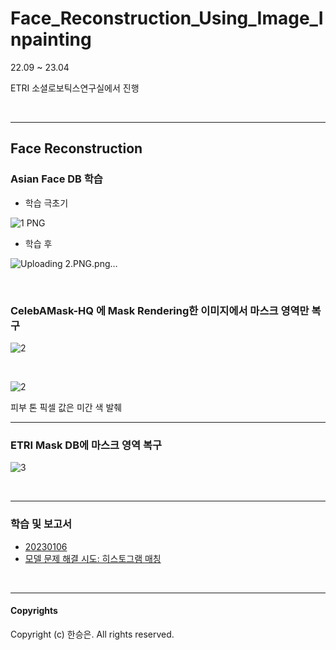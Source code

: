 # Face_Reconstruction_Using_Image_Inpainting

22.09 ~ 23.04 

ETRI 소셜로보틱스연구실에서 진행

<br>
<hr>

## Face Reconstruction

### Asian Face DB 학습
- 학습 극초기

![1 PNG](https://github.com/Seungeun-Han/Face_Reconstruction_Using_Image_Inpainting/assets/101082685/c1fc7172-75ee-484c-8354-d24d20c37158)

- 학습 후

![Uploading 2.PNG.png…]()

<br>

### CelebAMask-HQ 에 Mask Rendering한 이미지에서 마스크 영역만 복구

![2](https://github.com/Seungeun-Han/Face_Reconstruction_Using_Image_Inpainting/assets/101082685/c76e523e-8e04-466f-bfcb-18fca8b553a2)


<br>

![2](https://github.com/Seungeun-Han/Face_Reconstruction_Using_Image_Inpainting/assets/101082685/0b28faaa-4f33-4186-a27f-8eb9d029a8d2)

피부 톤 픽셀 값은 미간 색 발췌

<hr>

### ETRI Mask DB에 마스크 영역 복구

![3](https://github.com/Seungeun-Han/Face_Reconstruction_Using_Image_Inpainting/assets/101082685/c4ec9457-6a2f-40ac-a37f-5749afb9f91a)


<br>
<hr>

### 학습 및 보고서

- [20230106](https://github.com/Seungeun-Han/Face_Reconstruction_Using_Image_Inpainting/blob/main/20230106%20-%20Image%20Inpainting%20%ED%98%84%EC%9E%A5%EC%97%B0%EA%B5%AC%20%EB%B3%B4%EA%B3%A0%EC%84%9C.pdf)
- [모델 문제 해결 시도: 히스토그램 매칭](https://github.com/Seungeun-Han/histogram_matching)

<br>
<hr>

#### Copyrights
Copyright (c) 한승은. All rights reserved.
